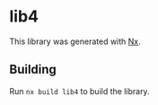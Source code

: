 # lib4

This library was generated with [Nx](https://nx.dev).

## Building

Run `nx build lib4` to build the library.
